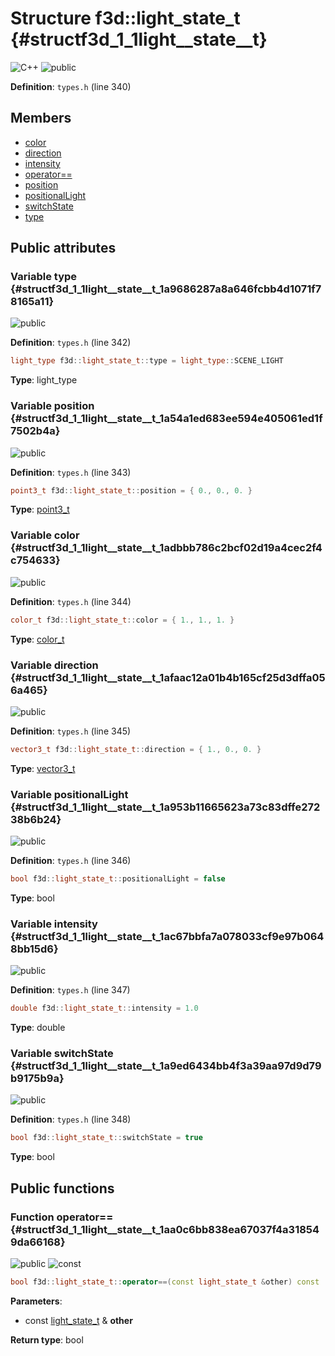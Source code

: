 # Structure f3d::light\_state\_t {#structf3d_1_1light__state__t}

![][C++]
![][public]

**Definition**: `types.h` (line 340)





## Members

* [color](structf3d_1_1light__state__t.md#structf3d_1_1light__state__t_1adbbb786c2bcf02d19a4cec2f4c754633)
* [direction](structf3d_1_1light__state__t.md#structf3d_1_1light__state__t_1afaac12a01b4b165cf25d3dffa056a465)
* [intensity](structf3d_1_1light__state__t.md#structf3d_1_1light__state__t_1ac67bbfa7a078033cf9e97b0648bb15d6)
* [operator==](structf3d_1_1light__state__t.md#structf3d_1_1light__state__t_1aa0c6bb838ea67037f4a318549da66168)
* [position](structf3d_1_1light__state__t.md#structf3d_1_1light__state__t_1a54a1ed683ee594e405061ed1f7502b4a)
* [positionalLight](structf3d_1_1light__state__t.md#structf3d_1_1light__state__t_1a953b11665623a73c83dffe27238b6b24)
* [switchState](structf3d_1_1light__state__t.md#structf3d_1_1light__state__t_1a9ed6434bb4f3a39aa97d9d79b9175b9a)
* [type](structf3d_1_1light__state__t.md#structf3d_1_1light__state__t_1a9686287a8a646fcbb4d1071f78165a11)

## Public attributes

### Variable type {#structf3d_1_1light__state__t_1a9686287a8a646fcbb4d1071f78165a11}

![][public]

**Definition**: `types.h` (line 342)


```cpp
light_type f3d::light_state_t::type = light_type::SCENE_LIGHT
```








**Type**: light_type



### Variable position {#structf3d_1_1light__state__t_1a54a1ed683ee594e405061ed1f7502b4a}

![][public]

**Definition**: `types.h` (line 343)


```cpp
point3_t f3d::light_state_t::position = { 0., 0., 0. }
```








**Type**: [point3\_t](structf3d_1_1point3__t.md)



### Variable color {#structf3d_1_1light__state__t_1adbbb786c2bcf02d19a4cec2f4c754633}

![][public]

**Definition**: `types.h` (line 344)


```cpp
color_t f3d::light_state_t::color = { 1., 1., 1. }
```








**Type**: [color\_t](classf3d_1_1color__t.md)



### Variable direction {#structf3d_1_1light__state__t_1afaac12a01b4b165cf25d3dffa056a465}

![][public]

**Definition**: `types.h` (line 345)


```cpp
vector3_t f3d::light_state_t::direction = { 1., 0., 0. }
```








**Type**: [vector3\_t](structf3d_1_1vector3__t.md)



### Variable positionalLight {#structf3d_1_1light__state__t_1a953b11665623a73c83dffe27238b6b24}

![][public]

**Definition**: `types.h` (line 346)


```cpp
bool f3d::light_state_t::positionalLight = false
```








**Type**: bool



### Variable intensity {#structf3d_1_1light__state__t_1ac67bbfa7a078033cf9e97b0648bb15d6}

![][public]

**Definition**: `types.h` (line 347)


```cpp
double f3d::light_state_t::intensity = 1.0
```








**Type**: double



### Variable switchState {#structf3d_1_1light__state__t_1a9ed6434bb4f3a39aa97d9d79b9175b9a}

![][public]

**Definition**: `types.h` (line 348)


```cpp
bool f3d::light_state_t::switchState = true
```








**Type**: bool



## Public functions

### Function operator== {#structf3d_1_1light__state__t_1aa0c6bb838ea67037f4a318549da66168}

![][public]
![][const]


```cpp
bool f3d::light_state_t::operator==(const light_state_t &other) const
```








**Parameters**:

* const [light\_state\_t](structf3d_1_1light__state__t.md) & **other**

**Return type**: bool



[public]: https://img.shields.io/badge/-public-brightgreen (public)
[C++]: https://img.shields.io/badge/language-C%2B%2B-blue (C++)
[const]: https://img.shields.io/badge/-const-lightblue (const)
[protected]: https://img.shields.io/badge/-protected-yellow (protected)
[static]: https://img.shields.io/badge/-static-lightgrey (static)